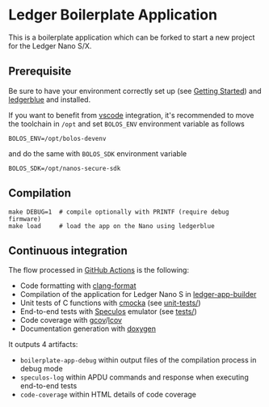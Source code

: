 # Ledger Boilerplate Application

This is a boilerplate application which can be forked to start a new project for the Ledger Nano S/X.

## Prerequisite

Be sure to have your environment correctly set up (see [Getting Started](https://ledger.readthedocs.io/en/latest/userspace/getting_started.html)) and [ledgerblue](https://pypi.org/project/ledgerblue/) and installed.

If you want to benefit from [vscode](https://code.visualstudio.com/) integration, it's recommended to move the toolchain in `/opt` and set `BOLOS_ENV` environment variable as follows

```
BOLOS_ENV=/opt/bolos-devenv
```

and do the same with `BOLOS_SDK` environment variable

```
BOLOS_SDK=/opt/nanos-secure-sdk
```

## Compilation

```
make DEBUG=1  # compile optionally with PRINTF (require debug firmware)
make load     # load the app on the Nano using ledgerblue 
```

## Continuous integration

The flow processed in [GitHub Actions](https://github.com/features/actions) is the following:

- Code formatting with [clang-format](http://clang.llvm.org/docs/ClangFormat.html)
- Compilation of the application for Ledger Nano S in [ledger-app-builder](https://github.com/LedgerHQ/ledger-app-builder)
- Unit tests of C functions with [cmocka](https://cmocka.org/) (see [unit-tests/](unit-tests/README.md))
- End-to-end tests with [Speculos](https://github.com/LedgerHQ/speculos) emulator (see [tests/](tests/README.md))
- Code coverage with [gcov](https://gcc.gnu.org/onlinedocs/gcc/Gcov.html)/[lcov](http://ltp.sourceforge.net/coverage/lcov.php)
- Documentation generation with [doxygen](https://www.doxygen.nl)

It outputs 4 artifacts:

- `boilerplate-app-debug` within output files of the compilation process in debug mode
- `speculos-log` within APDU commands and response when executing end-to-end tests
- `code-coverage` within HTML details of code coverage

